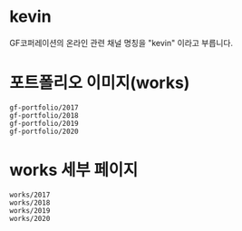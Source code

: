 # kevin
GF코퍼레이션의 온라인 관련 채널 명칭을 "kevin" 이라고 부릅니다. 

# 포트폴리오 이미지(works)

```
gf-portfolio/2017
gf-portfolio/2018
gf-portfolio/2019
gf-portfolio/2020
```

# works 세부 페이지

```
works/2017
works/2018
works/2019
works/2020
```
